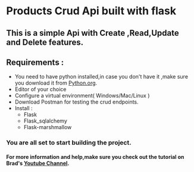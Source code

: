 # Products Crud Api built with flask 
## This is a simple Api with Create ,Read,Update and Delete features.
## Requirements :
- You need to have python installed,in case you don't have it ,make sure you download it from [Python.org](https://www.python.org).
- Editor of your choice
- Configure a virtual environment( Windows/Mac/Linux )
- Download Postman for testing the crud endpoints.
- Install :
   - Flask
   - Flask_sqlalchemy
   - Flask-marshmallow
 ### You are all set to start building the project.
 #### For more information and help,make sure you check out the tutorial on Brad's  [Youtube Channel](https://www.youtube.com/watch?v=PTZiDnuC86g&ab_channel=TraversyMedia).

